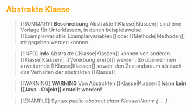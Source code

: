 ## <font color = "orange">Abstrakte Klasse</font>

>[!SUMMARY] **Beschreibung**
>Abstrakte [[Klasse|Klassen]] sind eine Vorlage für Unterklassen, in denen beispielsweise [[Exemplarvariable|Exemplarvariablen]] oder [[Methode|Methoden]] mitgegeben werden können.

>[!INFO] **Info**
>Abstrakte [[Klasse|Klassen]] können von anderen [[Klasse|Klassen]] [[Vererbung|ererbt]] werden. So übernehmen erweiternde [[Klasse|Klassen]] sowohl den Zustandsraum als auch das Verhalten der abstrakten [[Klasse]].

>[!WARNING] **WARNING**
>Von Abstrakten [[Klasse|Klassen]] **kann kein [[Java - Objekt]] erstellt werden!**

>[!EXAMPLE] Syntax
>*public abstract class KlassenName {
>...
>}*

